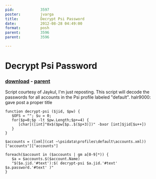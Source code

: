 ```yaml
---
pid:            3597
poster:         jvarga
title:          Decrypt Psi Password
date:           2012-08-28 04:49:00
format:         posh
parent:         3596
parent:         3596

---
```


# Decrypt Psi Password

### [download](3597.ps1) - [parent](3596.md)

Script courtesy of Jaykul, I'm just reposting.  This script will decode the passwords for all accounts in the Psi profile labeled "default".
halr9000: gave post a proper title

```posh
function decrypt-psi ($jid, $pw) {
   $OFS = ""; $u = 0;
   for($p=0;$p -lt $pw.Length;$p+=4) {
      [char]([int]"0x$($pw[$p..$($p+3)])" -bxor [int]$jid[$u++])
   }
}

$accounts = ([xml](cat ~\psidata\profiles\default\accounts.xml))["accounts"]["accounts"]

foreach($account in ($accounts | gm a[0-9]*)) {
   $a = $accounts.$($account.Name) 
   "$($a.jid.'#text'):$( decrypt-psi $a.jid.'#text' $a.password.'#text' )"
}
```
